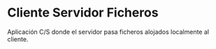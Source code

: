 # Cliente Servidor Ficheros
Aplicación C/S donde el servidor pasa ficheros alojados localmente al cliente.
